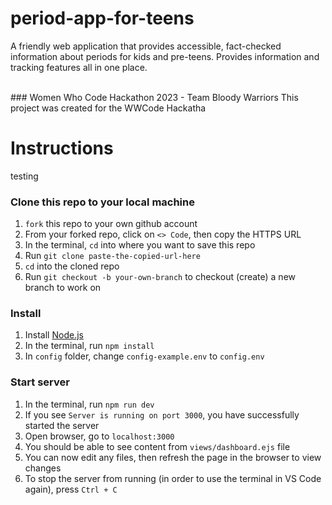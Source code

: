 # period-app-for-teens

A friendly web application that provides accessible, fact-checked information about periods for kids and pre-teens. Provides information and tracking features all in one place.

<br>
### Women Who Code Hackathon 2023 - Team Bloody Warriors
This project was created for the WWCode Hackatha

# Instructions

testing

### Clone this repo to your local machine

1. `fork` this repo to your own github account
2. From your forked repo, click on `<> Code`, then copy the HTTPS URL
3. In the terminal, `cd` into where you want to save this repo
4. Run `git clone paste-the-copied-url-here`
5. `cd` into the cloned repo
6. Run `git checkout -b your-own-branch` to checkout (create) a new branch to work on

### Install

1. Install [Node.js](https://nodejs.org/en)
2. In the terminal, run `npm install`
3. In `config` folder, change `config-example.env` to `config.env`

### Start server

1. In the terminal, run `npm run dev`
2. If you see `Server is running on port 3000`, you have successfully started the server
3. Open browser, go to `localhost:3000`
4. You should be able to see content from `views/dashboard.ejs` file
5. You can now edit any files, then refresh the page in the browser to view changes
6. To stop the server from running (in order to use the terminal in VS Code again), press `Ctrl + C`
